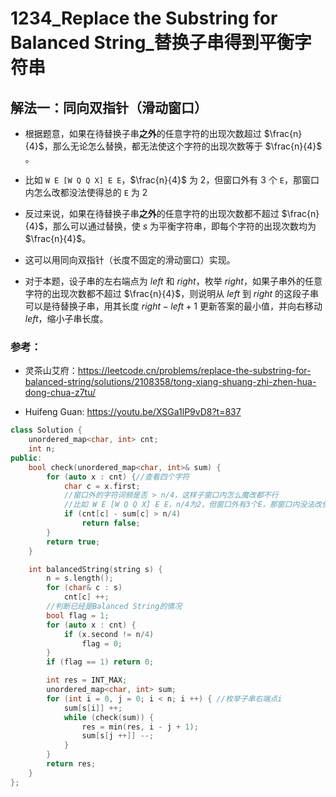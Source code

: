 # 1234_Replace the Substring for Balanced String_替换子串得到平衡字符串

## 解法一：同向双指针（滑动窗口）

- 根据题意，如果在待替换子串**之外**的任意字符的出现次数超过 $\frac{n}{4}$，那么无论怎么替换，都无法使这个字符的出现次数等于 $\frac{n}{4}$ 。
- 比如 `W E [W Q Q X] E E`，$\frac{n}{4}$ 为 $2$，但窗口外有 $3$ 个 `E`，那窗口内怎么改都没法使得总的 `E` 为 $2$

- 反过来说，如果在待替换子串**之外**的任意字符的出现次数都不超过 $\frac{n}{4}$，那么可以通过替换，使 $s$ 为平衡字符串，即每个字符的出现次数均为 $\frac{n}{4}$。

- 这可以用同向双指针（长度不固定的滑动窗口）实现。

- 对于本题，设子串的左右端点为 $left$ 和 $right$，枚举 $right$，如果子串外的任意字符的出现次数都不超过 $\frac{n}{4}$，则说明从 $left$ 到 $right$ 的这段子串可以是待替换子串，用其长度 $right − left + 1$ 更新答案的最小值，并向右移动 $left$，缩小子串长度。


### 参考：
- 灵茶山艾府：https://leetcode.cn/problems/replace-the-substring-for-balanced-string/solutions/2108358/tong-xiang-shuang-zhi-zhen-hua-dong-chua-z7tu/

- Huifeng Guan: https://youtu.be/XSGa1lP9vD8?t=837


```cpp
class Solution {
    unordered_map<char, int> cnt;
    int n;
public:
    bool check(unordered_map<char, int>& sum) {
        for (auto x : cnt) {//查看四个字符
            char c = x.first;
            //窗口外的字符词频是否 > n/4，这样子窗口内怎么魔改都不行
            //比如 W E [W Q Q X] E E，n/4为2，但窗口外有3个E，那窗口内没法改使得总的E为2
            if (cnt[c] - sum[c] > n/4) 
                return false;
        }
        return true;
    }             

    int balancedString(string s) {
        n = s.length();
        for (char& c : s)
            cnt[c] ++;
        //判断已经是Balanced String的情况
        bool flag = 1;
        for (auto x : cnt) {
            if (x.second != n/4)
                flag = 0;
        }
        if (flag == 1) return 0;

        int res = INT_MAX;
        unordered_map<char, int> sum;
        for (int i = 0, j = 0; i < n; i ++) { //枚举子串右端点i
            sum[s[i]] ++;
            while (check(sum)) {
                res = min(res, i - j + 1);
                sum[s[j ++]] --;
            }
        }
        return res;
    }
};
```